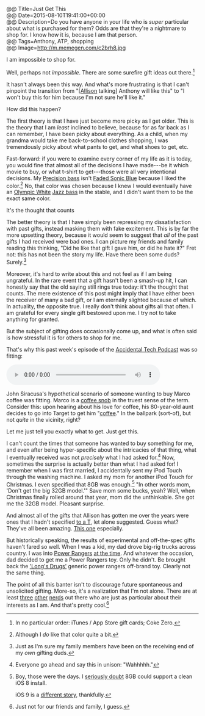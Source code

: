 @@ Title=Just Get This  
@@ Date=2015-08-10T19:41:00+00:00   
@@ Description=Do you have anyone in your life who is *super* particular about what is purchased for them? Odds are that they're a nightmare to shop for. I know how it is, because I am that person.  
@@ Tags=Anthony, ATP, shopping  
@@ Image=http://m.memegen.com/c2brh8.jpg  

I am impossible to shop for.

Well, perhaps not *impossible*. There are some surefire gift ideas out there.[^gi]

It hasn't always been this way. And what's more frustrating is that I can't pinpoint the transition from "[[Allison][twitter] talking] Anthony will like this" to "I won't buy this for him because I'm not sure he'll like it."

How did this happen?

The first theory is that I have just become more picky as I get older. This is the theory that I am *least* inclined to believe, because for as far back as I can remember, I have been picky about everything. As a child, when my grandma would take me back-to-school clothes shopping, I was tremendously picky about what pants to get, and what shoes to get, etc. 

Fast-forward: if you were to examine every corner of my life as it is today, you would fine that almost all of the decisions I have made---be it which movie to buy, or what t-shirt to get---those were all very intentional decisions. My [Precision bass][wikipedia] isn't [Faded Sonic Blue][fender] because I liked the color.[^al] No, that color was chosen because I knew I would eventually have an [Olympic White][fender 2] [Jazz bass][wikipedia 2] in the stable, and I didn't want them to be the exact same color.

<div class="takehome"><p>It's the thought that counts</p></div>

The better theory is that I have simply been repressing my dissatisfaction with past gifts, instead masking them with fake excitement. This is by far the more upsetting theory, because it would seem to suggest that *all* of the past gifts I had received were bad ones. I can picture my friends and family reading this thinking, "Did he like that gift I gave him, or did he hate it?" Fret not: this has not been the story my life. Have there been some duds? Surely.[^su] 

Moreover, it's hard to write about this and not feel as if I am being ungrateful. In the rare event that a gift hasn't been a smash-up hit, I can honestly say that the old saying still rings true today: it't the thought that counts. The mere existence of this post might imply that I have either been the receiver of many a bad gift, or I am eternally slighted because of which. In actuality, the opposite true. I really don't think about gifts all that often. I am grateful for every single gift bestowed upon me. I try not to take anything for granted.

But the subject of gifting does occasionally come up, and what is often said is how stressful it is for others to shop for me. 

That's why this past week's episode of the [Accidental Tech Podcast][atp] was so fitting:

<audio controls="control" style="width:80%">
		<source src="http://traffic.libsyn.com/atpfm/atp129.mp3#t=1125" type="audio/mpeg"/>
</audio>

John Siracusa's hypothetical scenario of someone wanting to buy Marco coffee was fitting. Marco is a [coffee snob][duckduckgo] in the truest sense of the term. Consider this: upon hearing about his love for coffee, his 80-year-old aunt decides to go into Target to get him "[coffee][target]." In the ballpark (sort-of), but not *quite* in the vicinity, right?

<div class="takehomeLeft"><p>Let me just tell you exactly what to get. Just get this.</p></div>

I can't count the times that someone has wanted to buy something for me, and even after being hyper-specific about the intricacies of that thing, what I eventually received was not *precisely* what I had asked for.[^wahh] Now, sometimes the surprise is actually better than what I had asked for! I remember when I was first married, I accidentally sent my iPod Touch through the washing machine. I asked my mom for another iPod Touch for Christmas. I even specified that 8GB was enough.[^th] "In other words mom, 'Don't get the big 32GB model.'" Save mom some bucks, yeah? Well, when Christmas finally rolled around that year, mom did the unthinkable. She got me the 32GB model. Pleasant surprise. 

And almost all of the gifts that Allison has gotten me over the years were ones that I hadn't specified [to a T][urbandictionary], let alone suggested. Guess what? They've all been amazing. [This one][hellolumio] especially.

But historically speaking, the results of experimental and off-the-spec gifts haven't fared so well. When I was a kid, my dad drove big-rig trucks across country. I was into [Power Rangers][wikipedia 3] [at the time][theoveranalyzed]. And whatever the occasion, dad decided to get me a Power Rangers toy. Only he didn't. Be brought back the ['Long's Drugs'][cvs] generic power rangers off-brand toy. Clearly not the same thing.

The point of all this banter isn't to discourage future spontaneous and unsolicited gifting. More-so, it's a realization that I'm not alone. There are at least [three][marco] [other][caseyliss] [nerds][hypercritical] out there who are just as particular about their interests as I am. And that's pretty cool.[^ju]

[^gi]: In no particular order: iTunes / App Store gift cards; Coke Zero.
[^al]: Although I *do* like that color quite a bit.
[^su]: Just as I'm sure my family members have been on the receiving end of my *own* gifting duds.
[^wahh]: Everyone go ahead and say this in unison: "Wahhhhh."
[^th]: Boy, those were the days. I [seriously doubt][bgr] 8GB could support a clean iOS 8 install. 

	iOS 9 is a [different story][bgr 2], thankfully.
[^ju]: Just not for our friends and family, I guess.

[atp]: http://atp.fm/episodes/129
[bgr]: http://www.bgr.in/news/ios-8-requires-over-5gb-of-free-space-to-install-heres-what-iphone-5c-8gb-users-should-do/
[bgr 2]: http://bgr.com/2015/06/24/16gb-iphone-6s-ios-9-storage-fixes/
[caseyliss]: http://caseyliss.com
[cvs]: http://www.cvs.com/content/longs
[duckduckgo]: https://duckduckgo.com/?q=site%3Amarco.org+coffee
[fender]: http://www.fender.com/basses/precision-bass/american-vintage-63-precision-bass/0191010872.html#start=1
[fender 2]: http://www.fender.com/basses/jazz-bass/american-vintage-64-jazz-bass/0191020800.html#start=1
[hellolumio]: http://www.hellolumio.com/
[hypercritical]: http://hypercritical.co
[marco]: http://marco.org
[target]: http://www.target.com/p/starbucks-house-blend-coffee-k-cup-16-ct/-/A-14013860
[theoveranalyzed]: http://www.theoveranalyzed.net/2015/2/26/heres-what-youd-get-if-michael-bay-made-a-gritty-power-rangers-movie
[twitter]: http://twitter.com/venusuautumn
[urbandictionary]: http://www.urbandictionary.com/define.php?term=to+a+T&defid=2892905
[wikipedia]: https://en.wikipedia.org/wiki/Fender_Precision_Bass
[wikipedia 2]: https://en.wikipedia.org/wiki/Fender_Jazz_Bass
[wikipedia 3]: https://en.wikipedia.org/wiki/Power_Rangers